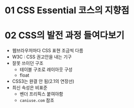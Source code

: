 # 01 CSS Essential 코스의 지향점



# 02 CSS의 발전 과정 들여다보기

- 웹브라우저마다 CSS 표현 조금씩 다름
- W3C : CSS 권고안을 내는 기구
- 잘못 쓰이던 구조
  - 테이블 구조로 레이아웃 구성
  - float 
- CSS3는 완결 안 됨(2.1의 연장선)
- 최신 속성은 비표준
  - 벤더 프리픽스 붙여야함
  - `caniuse.com` 참조

